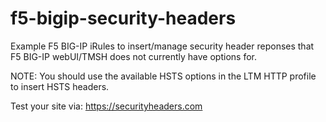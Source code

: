 # f5-bigip-security-headers

Example F5 BIG-IP iRules to insert/manage security header reponses that F5 BIG-IP webUI/TMSH does not currently have options for.

NOTE: You should use the available HSTS options in the LTM HTTP profile to insert HSTS headers.

Test your site via: https://securityheaders.com
